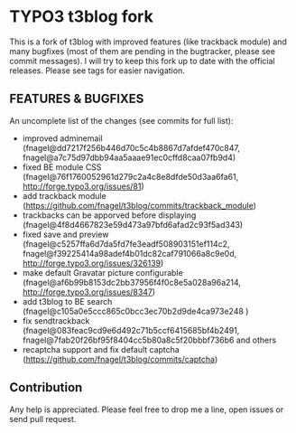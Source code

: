 TYPO3 t3blog fork
=================

This is a fork of t3blog with improved features (like trackback module) and many bugfixes (most of them are pending in the bugtracker, please see commit messages).
I will try to keep this fork up to date with the official releases. Please see tags for easier navigation.


FEATURES & BUGFIXES
------------

An uncomplete list of the changes (see commits for full list):

* improved adminemail (fnagel@dd7217f256b446d70c5c4b8867d7afdef470c847, fnagel@a7c75d97dbb94aa5aaae91ec0cffd8caa07fb9d4)
* fixed BE module CSS (fnagel@76f1760052961d279c2a4c8e8dfde50d3aa6fa61, http://forge.typo3.org/issues/81)
* add trackback module (https://github.com/fnagel/t3blog/commits/trackback_module)
* trackbacks can be apporved before displaying (fnagel@4f8d4667823e59d473a97bfd6afad2c93f5ad343)
* fixed save and preview (fnagel@c5257ffa6d7da5fd7fe3eadf508903151ef114c2, fnagel@f39225414a98adef4b01dc82caf791066a8c9e0d, http://forge.typo3.org/issues/326139)
* make default Gravatar picture configurable (fnagel@af6b99b8153dc2bb37956f4f0c8e5a028a96a214, http://forge.typo3.org/issues/8347)
* add t3blog to BE search (fnagel@c105a0e5ccc865c0bcc3ec70b2d9de4ca973e248 )
* fix sendtrackback (fnagel@083feac9cd9e6d492c71b5ccf6415685bf4b2491, fnagel@7fab20f26bf95f8404cc5b80a8c5f20bbbf736b6 and others
* recaptcha support and fix default captcha (https://github.com/fnagel/t3blog/commits/captcha)


Contribution
------------

Any help is appreciated. Please feel free to drop me a line, open issues or send pull request.